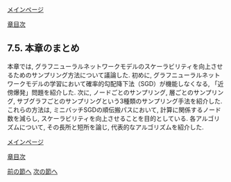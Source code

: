 [メインページ](../../index.markdown)

[章目次](./chap7.md)
## 7.5. 本章のまとめ

本章では,
グラフニューラルネットワークモデルのスケーラビリティを向上させるためのサンプリング方法について議論した.
初めに,
グラフニューラルネットワークモデルの学習において確率的勾配降下法（SGD）が機能しなくなる,
「近傍爆発」問題を紹介した. 次に, ノードごとのサンプリング,
層ごとのサンプリング,
サブグラフごとのサンプリングという3種類のサンプリング手法を紹介した.
これらの方法は, ミニバッチSGDの順伝搬パスにおいて,
計算に関係するノード数を減らし,
スケーラビリティを向上させることを目的としている.
各アルゴリズムについて, その長所と短所を論じ,
代表的なアルゴリズムを紹介した.


[メインページ](../../index.markdown)

[章目次](./chap7.md)

[前の節へ](./subsection_04.md) [次の節へ](./subsection_06.md)


